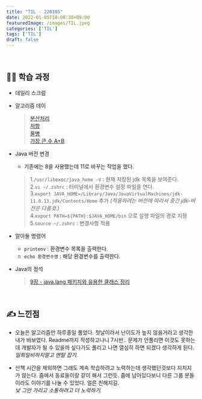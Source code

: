 ```yaml
---
title: "TIL - 220105"
date: 2022-01-05T10:08:38+09:00
featuredImage: /images/TIL.jpeg
categories: ['TIL']
tags: ['TIL']
draft: false
---
```



<!--more-->


<br>

## 👨‍💻 학습 과정
- 데일리 스크럼
- 알고리즘 데이
  > [분산처리](https://github.com/Seokho-Ham/Algorithms/blob/master/baekjoon-algorithm/src/main/java/BOJ1009.java)  
  > [저항](https://github.com/Seokho-Ham/Algorithms/blob/master/baekjoon-algorithm/src/main/java/BOJ1076.java)  
  > [물병](https://github.com/Seokho-Ham/Algorithms/blob/master/baekjoon-algorithm/src/main/java/BOJ1052.java)  
  > [가장 큰 수 A+B](https://github.com/Seokho-Ham/Algorithms/blob/master/baekjoon-algorithm/src/main/java/BOJ10757.java)

- Java 버전 변경
  - 기존에는 8을 사용했는데 11로 바꾸는 작업을 했다.
  > 1.`/usr/libexec/java_home -V` : 현재 저장된 jdk 목록을 보여준다.  
  > 2.`vi ~/.zshrc` : 터미널에서 환경변수 설정 파일을 연다.  
  > 3.`export JAVA_HOME=/Library/Java/JavaVirtualMachines/jdk-11.0.13.jdk/Contents/Home` 추가 _(적용하려는 버전에 따라서 중간 jdk-버전은 다를것.)_    
  > 4.`export PATH=${PATH}:$JAVA_HOME/bin` 으로 실행 파일의 경로 지정  
  > 5.`source ~/.zshrc` : 변경사항 적용

- 알아둘 명령어
  - `printenv` : 환경변수 목록을 출력한다.
  - `echo 환경변수명` : 해당 환경변수를 출력한다.
  
- Java의 정석
  > [9장 - java.lang 패키지와 유용한 클래스 정리](https://kale02.notion.site/889ed27390ea4055827cb50244ea9c88)

<br>

## ✍ 느낀점

- 오늘은 알고리즘만 하루종일 풀었다. 첫날이라서 난이도가 높지 않을거라고 생각한 내가 바보였다. Readme까지 작성하고나니 7시반.. 문제가 안풀리면 이것도 못하는데 개발자가 될 수 있을까 싶다가도 풀리고 나면 열심히 하면 되겠다 생각하게 된다.  
_일희일비하지말고 멘탈 잡기._

- 산책 시간을 제외하면 그래도 계속 학습하려고 노력하는데 생각했던것보다 지치지가 않는다. 줌에서 동료들이랑 같이 해서 그런듯. 줌에 남아있다보니 다른 그룹 분들이라도 이야기를 나눌 수 있었다. 얼른 친해지길.  
_낯 그만 가리고 소통하려고 더 노력하기._
